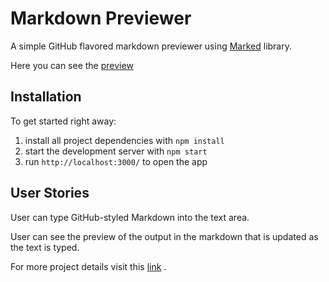 # Markdown Previewer

A simple GitHub flavored markdown previewer using [Marked](https://cdnjs.com/libraries/marked) library.

Here you can see the [preview](https://eaczechova.github.io/Markdown-Previewer/)

## Installation

To get started right away:

1. install all project dependencies with ``` npm install ```
2. start the development server with ``` npm start ```
3. run ``` http://localhost:3000/ ``` to open the app

## User Stories

User can type GitHub-styled Markdown into the text area.

User can see the preview of the output in the markdown that is updated as the text is typed.

For more project details visit this [link](https://www.freecodecamp.com/challenges/build-a-markdown-previewer) .
